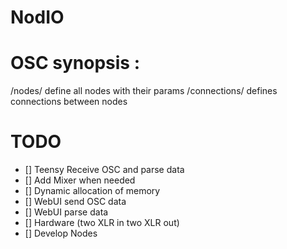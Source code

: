 # NodIO

# OSC synopsis :
/nodes/ define all nodes with their params
/connections/ defines connections between nodes


# TODO
- [] Teensy Receive OSC and parse data
- [] Add Mixer when needed
- [] Dynamic allocation of memory
- [] WebUI send OSC data
- [] WebUI parse data
- [] Hardware (two XLR in two XLR out)
- [] Develop Nodes


